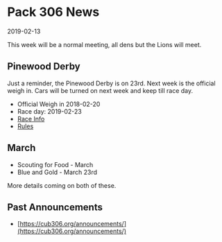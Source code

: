 # Pack 306 News #
2019-02-13

This week will be a normal meeting, all dens but the Lions will meet.

## Pinewood Derby ##
Just a reminder, the Pinewood Derby is on 23rd. Next week is the official weigh in. Cars will be turned on next week and keep till race day.

* Official Weigh in 2018-02-20
* Race day: 2019-02-23
* [Race Info](https://cub306.org/events/2018_2019/pinewood-derby/)
* [Rules](https://cub306.org/events/2018_2019/pinewood-derby/rules.md)

## March ##

* Scouting for Food - March
* Blue and Gold - March 23rd

More details coming on both of these.

## Past Announcements ##
* [https://cub306.org/announcements/](https://cub306.org/announcements/)

